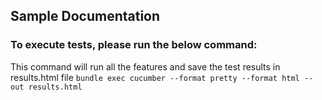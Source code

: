 ## Sample Documentation

### To execute tests, please run the below command:

This command will run all the features and save the test results in results.html file
`bundle exec cucumber --format pretty --format html --out results.html`